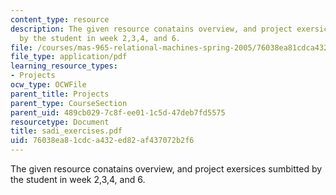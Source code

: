 ```yaml
---
content_type: resource
description: The given resource conatains overview, and project exersices sumbitted
  by the student in week 2,3,4, and 6.
file: /courses/mas-965-relational-machines-spring-2005/76038ea81cdca432ed82af437072b2f6_sadi_exercises.pdf
file_type: application/pdf
learning_resource_types:
- Projects
ocw_type: OCWFile
parent_title: Projects
parent_type: CourseSection
parent_uid: 489cb029-7c8f-ee01-1c5d-47deb7fd5575
resourcetype: Document
title: sadi_exercises.pdf
uid: 76038ea8-1cdc-a432-ed82-af437072b2f6
---
```

The given resource conatains overview, and project exersices sumbitted by the student in week 2,3,4, and 6.

